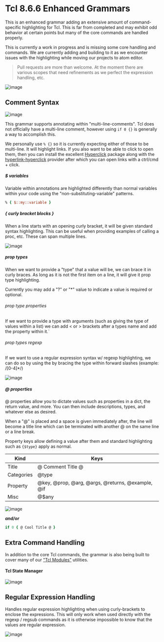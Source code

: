 # Tcl 8.6.6 Enhanced Grammars

This is an enhanced grammar adding an extensive amount of command-specific
highlighting for Tcl.  This is far from completed and may exhibit odd
behavior at certain points but many of the core commands are handled
properly.

This is currently a work in progress and is missing some core handling
and commands.  We are currently adding and building to it as we encounter
issues with the highlighting while moving our projects to atom editor.

> Pull requests are more than welcome.  At the moment there are various scopes that
> need refinements as we perfect the expression handling, etc.  

![image](https://i.imgur.com/lfPbjjP.png)

## Comment Syntax

![image](https://i.imgur.com/mPixeGi.png)

This grammar supports annotating within "multi-line-comments".  Tcl does not officially have a multi-line comment, however using `if 0 {}` is generally a way to accomplish this.  

We personally use `% {}` so it is currently expecting either of those to be multi-line.
It will highlight links.  If you also want to be able to click to open them, then you can
install the excellent [Hyperclick](https://atom.io/packages/hyperclick) package along with
the [hyperlink-hyperclick](https://atom.io/packages/hyperlink-hyperclick) provider after which
you can open links with a ctrl/cmd + click.

##### $ variables

Variable within annotations are highlighted differently than normal variables
within your code using the "non-substituting-variable" patterns.

```tcl
% { $::my::variable }
```

##### { curly bracket blocks }

When a line starts with an opening curly bracket, it will be given
standard syntax highlighting.  This can be useful when providing
examples of calling a proc, etc.  These can span multiple lines.

![image](https://i.imgur.com/2kluRAu.png)

##### prop types

When we want to provide a "type" that a value will be, we can brace it in curly braces.
As long as it is not the first item on a line, it will give it prop type highlighting.

Currently you may add a "?" or "\*" value to indicate a value is required or optional.

###### prop type properties

If we want to provide a type with arguments (such as giving the type of values within a list)
we can add < or > brackets after a types name and add the property within it.`

###### prop types regexp

If we want to use a regular expression syntax w/ regexp highlighting, we can do so by using the
by bracing the type within forward slashes (example: /[0-4]\*/)

![image](https://i.imgur.com/dKppzxk.png)

##### @ properties

@ properties allow you to dictate values such as properties in a dict, the return
value, and more.  You can then include descriptions, types, and whatever else
as desired.

When a "@" is placed and a space is given immediately after, the line will
become a title line which can be terminated with another @ on the same line or
a line break.

Property keys allow defining a value after them and standard highlighting
such as `{$type}` apply as normal.

| Kind | Keys |
|-----|-----|
| Title | @ Comment Title @ |
| Categories | @type |
| Property | @key, @prop, @arg, @args, @returns, @example, @if |
| Misc | @$any |

![image](https://i.imgur.com/RahE8HD.png)

***and/or***

```tcl
if 0 { @ Cool Title @ }
```

## Extra Command Handling

In addition to the core Tcl commands, the grammar is also being built to
cover many of our ["Tcl Modules"](https://github.com/Dash-OS/tcl-modules) utilities.  

#### Tcl State Manager

![image](http://i.imgur.com/meqfNqw.png)

## Regular Expression Handling

Handles regular expression highlighting when using curly-brackets to enclose
the expressions.  This will only work when used directly with the regexp /
regsub commands as it is otherwise impossible to know that the values are
regular expression.

![image](http://i.imgur.com/lFF8zNX.png)
